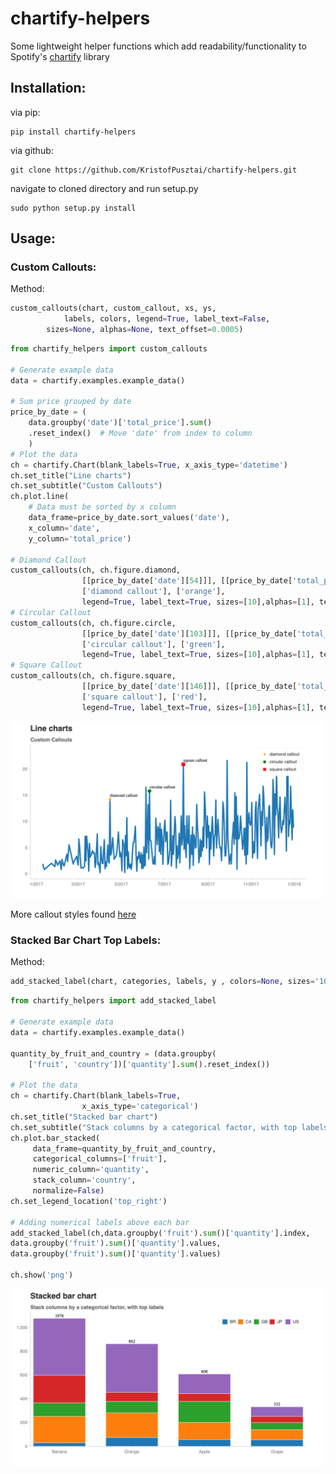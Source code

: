 # chartify-helpers
Some lightweight helper functions which add readability/functionality to Spotify's [chartify](https://github.com/spotify/chartify) library

## Installation:
via pip:

```
pip install chartify-helpers
```

via github:

```
git clone https://github.com/KristofPusztai/chartify-helpers.git
```

navigate to cloned directory and run setup.py

```
sudo python setup.py install
```
## Usage:

### Custom Callouts:

Method:

```python
custom_callouts(chart, custom_callout, xs, ys, 
	        labels, colors, legend=True, label_text=False,
		sizes=None, alphas=None, text_offset=0.0005)
```

```python
from chartify_helpers import custom_callouts

# Generate example data
data = chartify.examples.example_data()

# Sum price grouped by date
price_by_date = (
    data.groupby('date')['total_price'].sum()
    .reset_index()  # Move 'date' from index to column
    )
# Plot the data
ch = chartify.Chart(blank_labels=True, x_axis_type='datetime')
ch.set_title("Line charts")
ch.set_subtitle("Custom Callouts")
ch.plot.line(
    # Data must be sorted by x column
    data_frame=price_by_date.sort_values('date'),
    x_column='date',
    y_column='total_price')

# Diamond Callout
custom_callouts(ch, ch.figure.diamond, 
                [[price_by_date['date'][54]]], [[price_by_date['total_price'][54]]], 
                ['diamond callout'], ['orange'], 
                legend=True, label_text=True, sizes=[10],alphas=[1], text_offset=0.3)
# Circular Callout
custom_callouts(ch, ch.figure.circle, 
                [[price_by_date['date'][103]]], [[price_by_date['total_price'][103]]], 
                ['circular callout'], ['green'], 
                legend=True, label_text=True, sizes=[10],alphas=[1], text_offset=0.3)
# Square Callout
custom_callouts(ch, ch.figure.square, 
                [[price_by_date['date'][146]]], [[price_by_date['total_price'][146]]], 
                ['square callout'], ['red'], 
                legend=True, label_text=True, sizes=[10],alphas=[1], text_offset=0.3)
```
 ![alt text](https://github.com/KristofPusztai/chartify-helpers/blob/main/custom_callouts.png)
 
 More callout styles found [here](https://docs.bokeh.org/en/latest/docs/reference/plotting/figure.html)
 
### Stacked Bar Chart Top Labels:

Method:

```python
add_stacked_label(chart, categories, labels, y , colors=None, sizes='10pt')
```

```python
from chartify_helpers import add_stacked_label

# Generate example data
data = chartify.examples.example_data()

quantity_by_fruit_and_country = (data.groupby(
    ['fruit', 'country'])['quantity'].sum().reset_index())

# Plot the data
ch = chartify.Chart(blank_labels=True,
                x_axis_type='categorical')
ch.set_title("Stacked bar chart")
ch.set_subtitle("Stack columns by a categorical factor, with top labels")
ch.plot.bar_stacked(
     data_frame=quantity_by_fruit_and_country,
     categorical_columns=['fruit'],
     numeric_column='quantity',
     stack_column='country',
     normalize=False)
ch.set_legend_location('top_right')

# Adding numerical labels above each bar
add_stacked_label(ch,data.groupby('fruit').sum()['quantity'].index,
data.groupby('fruit').sum()['quantity'].values, 
data.groupby('fruit').sum()['quantity'].values)

ch.show('png')
```
 ![alt text](https://github.com/KristofPusztai/chartify-helpers/blob/main/stackedbar_label.png)
